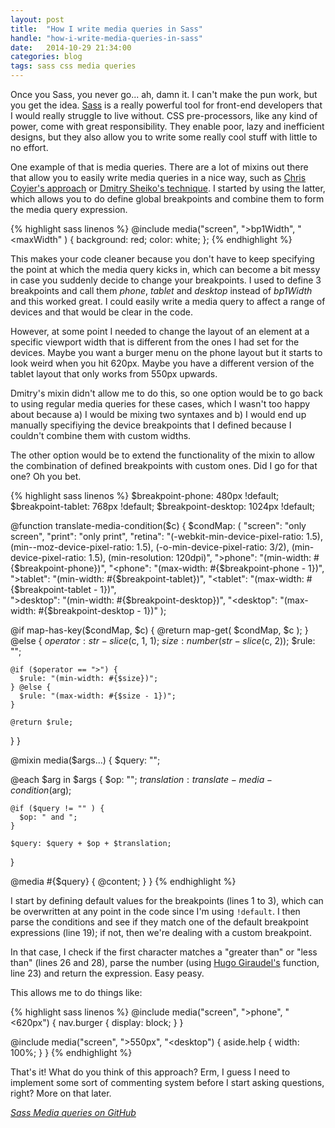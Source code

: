```yaml
---
layout: post
title:  "How I write media queries in Sass"
handle: "how-i-write-media-queries-in-sass"
date:   2014-10-29 21:34:00
categories: blog
tags: sass css media queries
---
```

Once you Sass, you never go... ah, damn it. I can't make the pun work, but you get the idea. [Sass](http://sass-lang.com/) is a really powerful tool for front-end developers that I would really struggle to live without. CSS pre-processors, like any kind of power, come with great responsibility. They enable poor, lazy and inefficient designs, but they also allow you to write some really cool stuff with little to no effort.<!--more-->

One example of that is media queries. There are a lot of mixins out there that allow you to easily write media queries in a nice way, such as [Chris Coyier's approach](http://css-tricks.com/conditional-media-query-mixins/) or [Dmitry Sheiko's technique](http://codepen.io/dsheiko/pen/KeLGy). I started by using the latter, which allows you to do define global breakpoints and combine them to form the media query expression.

{% highlight sass linenos %}
@include media("screen", ">bp1Width", "<maxWidth" ) {
  background: red;
  color: white;
};
{% endhighlight %}

This makes your code cleaner because you don't have to keep specifying the point at which the media query kicks in, which can become a bit messy in case you suddenly decide to change your breakpoints. I used to define 3 breakpoints and call them _phone_, _tablet_ and _desktop_ instead of _bp1Width_ and this worked great. I could easily write a media query to affect a range of devices and that would be clear in the code.

However, at some point I needed to change the layout of an element at a specific viewport width that is different from the ones I had set for the devices. Maybe you want a burger menu on the phone layout but it starts to look weird when you hit 620px. Maybe you have a different version of the tablet layout that only works from 550px upwards.

Dmitry's mixin didn't allow me to do this, so one option would be to go back to using regular media queries for these cases, which I wasn't too happy about because a) I would be mixing two syntaxes and b) I would end up manually specifiying the device breakpoints that I defined because I couldn't combine them with custom widths.

The other option would be to extend the functionality of the mixin to allow the combination of defined breakpoints with custom ones. Did I go for that one? Oh you bet.

{% highlight sass linenos %}
$breakpoint-phone: 480px !default;
$breakpoint-tablet: 768px !default;
$breakpoint-desktop: 1024px !default;

@function translate-media-condition($c) {
  $condMap: (
    "screen": "only screen",
    "print": "only print",
    "retina": "(-webkit-min-device-pixel-ratio: 1.5), (min--moz-device-pixel-ratio: 1.5), (-o-min-device-pixel-ratio: 3/2), (min-device-pixel-ratio: 1.5), (min-resolution: 120dpi)",
    ">phone": "(min-width: #{$breakpoint-phone})",
    "<phone": "(max-width: #{$breakpoint-phone - 1})",        
    ">tablet": "(min-width: #{$breakpoint-tablet})",
    "<tablet": "(max-width: #{$breakpoint-tablet - 1})",    
    ">desktop": "(min-width: #{$breakpoint-desktop})",
    "<desktop": "(max-width: #{$breakpoint-desktop - 1})"
  );
  
  @if map-has-key($condMap, $c) {
    @return map-get( $condMap, $c );
  } @else {
    $operator: str-slice($c, 1, 1);
    $size: number(str-slice($c, 2));
    $rule: "";

    @if ($operator == ">") {
      $rule: "(min-width: #{$size})";
    } @else {
      $rule: "(max-width: #{$size - 1})";
    }

    @return $rule;
  }
}

@mixin media($args...) {
  $query: "";
  
  @each $arg in $args {
    $op: "";
    $translation: translate-media-condition($arg);
    
    @if ($query != "" ) {
      $op: " and ";
    }

    $query: $query + $op + $translation;
  }

  @media #{$query}  { @content; }
}
{% endhighlight %}

I start by defining default values for the breakpoints (lines 1 to 3), which can be overwritten at any point in the code since I'm using `!default`. I then parse the conditions and see if they match one of the default breakpoint expressions (line 19); if not, then we're dealing with a custom breakpoint.

In that case, I check if the first character matches a "greater than" or "less than" (lines 26 and 28), parse the number (using [Hugo Giraudel's](http://hugogiraudel.com/2014/01/15/sass-string-to-number/) function, line 23) and return the expression. Easy peasy.

This allows me to do things like:

{% highlight sass linenos %}
@include media("screen", ">phone", "<620px") {
  nav.burger {
    display: block;
  }
}

@include media("screen", ">550px", "<desktop") {
  aside.help {
    width: 100%;
  }
}
{% endhighlight %}

That's it! What do you think of this approach? Erm, I guess I need to implement some sort of commenting system before I start asking questions, right? More on that later.<!--tomb-->

*[Sass Media queries on GitHub](https://github.com/eduardoboucas/include-media)*